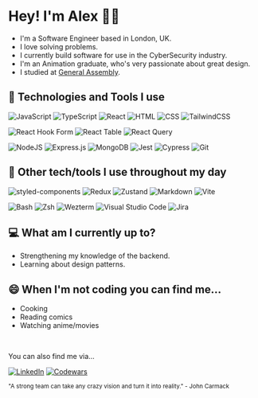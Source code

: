 <!--
**alexljack/alexljack** is a ✨ _special_ ✨ repository because its `README.md` (this file) appears on your GitHub profile. -->

<!-- [![Social banner for Alex](./github_header.svg)](www.latch.dev) -->

# Hey! I'm Alex 👋🏽

- I'm a Software Engineer based in London, UK.
- I love solving problems.
- I currently build software for use in the CyberSecurity industry.
- I'm an Animation graduate, who's very passionate about great design.
- I studied at [General Assembly](https://generalassemb.ly/).

## 🔨 Technologies and Tools I use

![JavaScript](https://img.shields.io/badge/JavaScript-F7DF1E?logo=javascript&logoColor=000)
![TypeScript](https://img.shields.io/badge/TypeScript-3178C6?logo=typescript&logoColor=fff)
![React](https://img.shields.io/badge/-React-000?&logo=React)
![HTML](https://img.shields.io/badge/HTML-%23E34F26.svg?logo=html5&logoColor=white)
![CSS](https://img.shields.io/badge/CSS-1572B6?logo=css3&logoColor=fff)
![TailwindCSS](https://img.shields.io/badge/Tailwind%20CSS-%2338B2AC.svg?logo=tailwind-css&logoColor=white)

![React Hook Form](https://img.shields.io/badge/React%20Hook%20Form-EC5990?logo=reacthookform&logoColor=fff)
![React Table](https://img.shields.io/badge/React%20Table-FF4154?logo=reacttable&logoColor=fff)
![React Query](https://img.shields.io/badge/React%20Query-FF4154?logo=reactquery&logoColor=fff)

![NodeJS](https://img.shields.io/badge/Node.js-6DA55F?logo=node.js&logoColor=black)
![Express.js](https://img.shields.io/badge/Express.js-%23404d59.svg?logo=express&logoColor=%2361DAFB)
![MongoDB](https://img.shields.io/badge/-MongoDB-000?&logo=MongoDB)
![Jest](https://img.shields.io/badge/Jest-C21325?logo=jest&logoColor=fff)
![Cypress](https://img.shields.io/badge/Cypress-69D3A7?logo=cypress&logoColor=fff)
![Git](https://img.shields.io/badge/Git-F05032?logo=git&logoColor=fff)

<!-- [![Next.js](https://img.shields.io/badge/Next.js-black?logo=next.js&logoColor=white)] -->

<!-- ![React](https://img.shields.io/badge/React-%2320232a.svg?logo=react&logoColor=%2361DAFB) -->

<!-- [![Vitest](https://img.shields.io/badge/Vitest-6E9F18?logo=vitest&logoColor=fff)] -->

## 🔨 Other tech/tools I use throughout my day

![styled-components](https://img.shields.io/badge/styled--components-DB7093?logo=styledcomponents&logoColor=fff)
![Redux](https://img.shields.io/badge/-Redux-000?&logo=Redux)
![Zustand](https://img.shields.io/badge/-Zustand-000?&logo=Zustand)
![Markdown](https://img.shields.io/badge/Markdown-%23000000.svg?logo=markdown&logoColor=white)
![Vite](https://img.shields.io/badge/Vite-646CFF?logo=vite&logoColor=fff)

![Bash](https://img.shields.io/badge/Bash-4EAA25?logo=gnubash&logoColor=fff)
![Zsh](https://img.shields.io/badge/Zsh-F15A24?logo=zsh&logoColor=fff)
![Wezterm](https://img.shields.io/badge/Wezterm-4E49EE?logo=wezterm&logoColor=fff)
![Visual Studio Code](https://custom-icon-badges.demolab.com/badge/Visual%20Studio%20Code-0078d7.svg?logo=vsc&logoColor=white)
![Jira](https://img.shields.io/badge/Jira-0052CC?logo=jira&logoColor=fff)

<!-- [![GitHub Actions](https://img.shields.io/badge/GitHub_Actions-2088FF?logo=github-actions&logoColor=white)] -->
<!-- [![GitLab CI](https://img.shields.io/badge/GitLab%20CI-FC6D26?logo=gitlab&logoColor=fff)] -->
<!-- [![Google Cloud](https://img.shields.io/badge/Google%20Cloud-%234285F4.svg?logo=google-cloud&logoColor=white)] -->
<!-- [![AWS](https://img.shields.io/badge/AWS-%23FF9900.svg?logo=amazon-web-services&logoColor=white)] -->
<!-- [![DynamoDB](https://img.shields.io/badge/DynamoDB-4053D6?logo=amazondynamodb&logoColor=fff)] -->
<!-- [![Firebase](https://img.shields.io/badge/Firebase-039BE5?logo=Firebase&logoColor=white)] -->
<!-- [![Chart.js](https://img.shields.io/badge/Chart.js-FF6384?logo=chartdotjs&logoColor=fff)] -->
<!-- [![MySQL](https://img.shields.io/badge/MySQL-4479A1?logo=mysql&logoColor=fff)] -->
<!-- [![Supabase](https://img.shields.io/badge/Supabase-3FCF8E?logo=supabase&logoColor=fff)] -->
<!-- [![SQLite](https://img.shields.io/badge/SQLite-%2307405e.svg?logo=sqlite&logoColor=white)] -->
<!-- [![Postgres](https://img.shields.io/badge/Postgres-%23316192.svg?logo=postgresql&logoColor=white)] -->
<!-- [![Python](https://img.shields.io/badge/Python-3776AB?logo=python&logoColor=fff)] -->
<!-- [![HTMX](https://img.shields.io/badge/HTMX-36C?logo=htmx&logoColor=fff)] -->
<!-- [![Elixir](https://img.shields.io/badge/Elixir-%234B275F.svg?&logo=elixir&logoColor=white)] -->
<!-- [![Elm](https://img.shields.io/badge/Elm-1293D8?logo=elm&logoColor=fff)] -->
<!-- [![Go](https://img.shields.io/badge/Go-%2300ADD8.svg?&logo=go&logoColor=white)] -->
<!-- [![TypeORM](https://img.shields.io/badge/TypeORM-FE0803?logo=typeorm&logoColor=fff)] -->
<!-- [![Prisma](https://img.shields.io/badge/Prisma-2D3748?logo=prisma&logoColor=white)] -->
<!-- [![Drizzle](https://img.shields.io/badge/Drizzle-C5F74F?logo=drizzle&logoColor=000)] -->

<!-- [![Nest](https://img.shields.io/badge/Nest.js-%23E0234E.svg?logo=nestjs&logoColor=white)] -->
<!-- [![Mocha](https://img.shields.io/badge/Mocha-8D6748?logo=mocha&logoColor=fff)] -->
<!-- [![Jasmine](https://img.shields.io/badge/Jasmine-8A4182?logo=jasmine&logoColor=fff)] -->
<!-- [![Hono](https://img.shields.io/badge/Hono-E36002?logo=hono&logoColor=fff)] -->
<!-- [![Django](https://img.shields.io/badge/Django-%23092E20.svg?logo=django&logoColor=white) -->
<!-- ![Python](https://img.shields.io/badge/-Python-000?&logo=Python) -->
<!-- [![FastAPI](https://img.shields.io/badge/FastAPI-009485.svg?logo=fastapi&logoColor=white)] -->

## 💻 What am I currently up to?

- Strengthening my knowledge of the backend.
- Learning about design patterns.

## 😄 When I'm not coding you can find me...

- Cooking
- Reading comics
- Watching anime/movies

<br>

You can also find me via...

<!-- [![Proton Mail](https://img.shields.io/badge/Proton%20Mail-6D4AFF?logo=protonmail&logoColor=fff)] -->
<!-- [![Bluesky](https://img.shields.io/badge/Bluesky-0285FF?logo=bluesky&logoColor=fff)] -->
<!-- [![LeetCode](https://img.shields.io/badge/LeetCode-000000?logo=LeetCode&logoColor=#d16c06)] -->

[![LinkedIn](https://custom-icon-badges.demolab.com/badge/LinkedIn-0A66C2?logo=linkedin-white&logoColor=fff)](https://www.linkedin.com/in/alexljack)
[![Codewars](https://img.shields.io/badge/-Codewars-000?&logo=Codewars)](https://www.codewars.com/users/alexjack)

<sub>"A strong team can take any crazy vision and turn it into reality." - John Carmack</sub>

<!-- - 🔭 I’m currently working on ...
- 🌱 I’m currently learning ...
- 👯 I’m looking to collaborate on ...
- 🤔 I’m looking for help with ...
- 💬 Ask me about ...
- 📫 How to reach me: ...
- ⚡ Fun fact: ... -->
